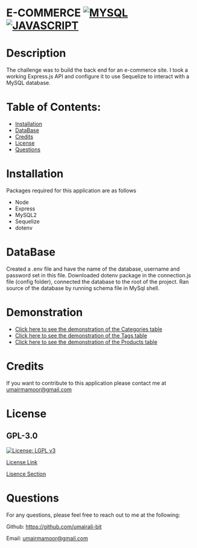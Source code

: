 # E-COMMERCE [![MYSQL](https://img.shields.io/badge/MySQL-00000F?style=for-the-badge&logo=mysql&logoColor=white)](https://www.gnu.org/licenses/lgpl-3.0) [![JAVASCRIPT](https://img.shields.io/badge/JavaScript-323330?style=for-the-badge&logo=javascript&logoColor=F7DF1E)](https://www.gnu.org/licenses/lgpl-3.0)

    
# Description 
The challenge was to build the back end for an e-commerce site. I took a working Express.js API and configure it to use Sequelize to interact with a MySQL database.
# Table of Contents:
* [Installation](#installation)
* [DataBase](#database)
* [Credits](#credits)
* [License](#license)
* [Questions](#questions)

# Installation 

Packages required for this application are as follows
* Node
 * Express
 * MySQL2 
 * Sequelize
 * dotenv

 # DataBase

Created a .env file and have the name of the database, username and password set in this file. Downloaded dotenv package in the connection.js file (config folder), connected the database to the root of the project. Ran source of the database by running schema file in MySql shell. 

# Demonstration
* [Click here to see the demonstration of the Categories table](https://watch.screencastify.com/v/whDYtNYgoUJ2CHvsGonj)
* [Click here to see the demonstration of the Tags table](https://watch.screencastify.com/v/7XbSsgrg45zUWhJRzyHw)
* [Click here to see the demonstration of the Products table](https://watch.screencastify.com/v/SYSw5BKnmXBZ1v9aD5JK)
 


# Credits
If you want to contribute to this application please contact me at umairmamoor@gmail.com

# License
## GPL-3.0

[![License: LGPL v3](https://img.shields.io/badge/License-LGPL%20v3-blue.svg)](https://www.gnu.org/licenses/lgpl-3.0)

[License Link](https://opensource.org/licenses/GPL-3.0)

[Lisence Section](https://choosealicense.com/licenses/gpl-3.0/)



# Questions
For any questions, please feel free to reach out to me at the following:

Github: https://github.com/umairali-bit

Email: umairmamoor@gmail.com









